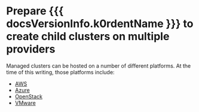 # Prepare {{{ docsVersionInfo.k0rdentName }}} to create child clusters on multiple providers

Managed clusters can be hosted on a number of different platforms. At the time of this writing, those platforms include:

- [AWS](aws.md)
- [Azure](azure.md)
- [OpenStack](openstack.md)
- [VMware](vmware.md)
